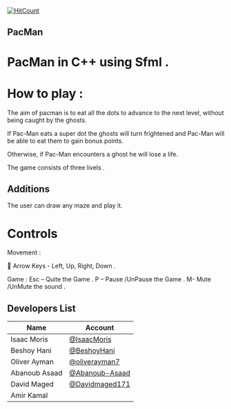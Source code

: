 [![HitCount](http://hits.dwyl.io/IsaacMo12/PacMan.svg)](http://hits.dwyl.io/IsaacMo12/PacMan)

## PacMan
# PacMan in C++ using Sfml . 
# How to play :
 The aim of pacman is to eat all the dots to advance to the next level, without being caught by the ghosts. 

If Pac-Man eats a super dot the ghosts will turn frightened and Pac-Man will be able to eat them to gain bonus points. 

Otherwise, if Pac-Man encounters a ghost he will lose a life. 

The game consists of three livels . 
## Additions 
The user can draw any maze and play it.
<br/>
# Controls 
Movement : 

 Arrow Keys - Left, Up, Right, Down . 

Game : 
Esc – Quite the Game . 
P – Pause /UnPause the Game . 
M- Mute /UnMute the sound . 

## Developers List

| Name             | Account                                                      |
| ---------------- | ------------------------------------------------------------ |
| Isaac Moris      | [@IsaacMoris](https://github.com/IsaacMoris)                   |
| Beshoy Hani      | [@BeshoyHani](https://github.com/BeshoyHani)                 |
| Oliver Ayman     | [@oliverayman7](https://github.com/oliverayman7)             |
| Abanoub Asaad    | [@Abanoub-Asaad](https://github.com/Abanoub-Asaad)           |
| David Maged      |[@Davidmaged171](https://github.com/DavidMaged171)
| Amir Kamal       |
